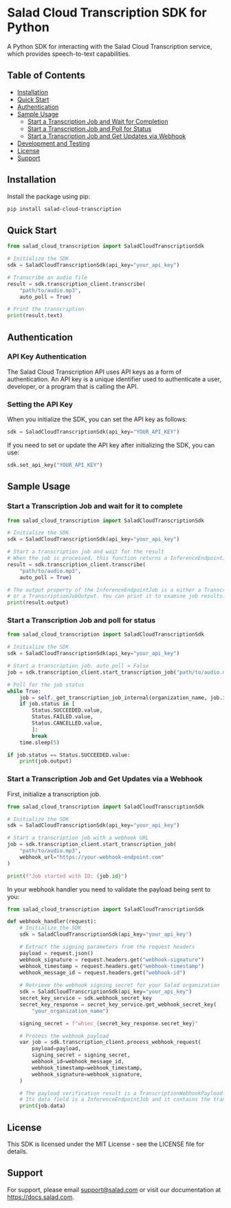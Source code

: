 # Salad Cloud Transcription SDK for Python

A Python SDK for interacting with the Salad Cloud Transcription service, which provides speech-to-text capabilities.

## Table of Contents
- [Installation](#installation)
- [Quick Start](#quick-start)
- [Authentication](#authentication)
- [Sample Usage](#sample-usage)
  - [Start a Transcription Job and Wait for Completion](#start-a-transcription-job-and-wait-for-completion)
  - [Start a Transcription Job and Poll for Status](#start-a-transcription-job-and-poll-for-status)
  - [Start a Transcription Job and Get Updates via Webhook](#start-a-transcription-job-and-get-updates-via-webhook)
- [Development and Testing](#development-and-testing)
- [License](#license)
- [Support](#support)

## Installation

Install the package using pip:

```bash
pip install salad-cloud-transcription
```

## Quick Start

```python
from salad_cloud_transcription import SaladCloudTranscriptionSdk

# Initialize the SDK
sdk = SaladCloudTranscriptionSdk(api_key="your_api_key")

# Transcribe an audio file
result = sdk.transcription_client.transcribe(
    "path/to/audio.mp3",
    auto_poll = True)

# Print the transcription
print(result.text)
```

## Authentication

### API Key Authentication

The Salad Cloud Transcription API uses API keys as a form of authentication. An API key is a unique identifier used to authenticate a user, developer, or a program that is calling the API.

### Setting the API Key

When you initialize the SDK, you can set the API key as follows:

```python
sdk = SaladCloudTranscriptionSdk(api_key="YOUR_API_KEY")
```

If you need to set or update the API key after initializing the SDK, you can use:

```python
sdk.set_api_key("YOUR_API_KEY")
```

## Sample Usage

### Start a Transcription Job and wait for it to complete

```python
from salad_cloud_transcription import SaladCloudTranscriptionSdk

# Initialize the SDK
sdk = SaladCloudTranscriptionSdk(api_key="your_api_key")

# Start a transcription job and wait for the result
# When the job is processed, this function returns a InferenceEndpointJob
result = sdk.transcription_client.transcribe(
    "path/to/audio.mp3",
    auto_poll = True)

# The output property of the InferenceEndpointJob is a either a TranscriptionJobFileOutput 
# or a TranscriptionJobOutput. You can print it to examine job results.
print(result.output)
```

### Start a Transcription Job and poll for status

```python
from salad_cloud_transcription import SaladCloudTranscriptionSdk

# Initialize the SDK
sdk = SaladCloudTranscriptionSdk(api_key="your_api_key")

# Start a transcription job. auto_poll = False
job = sdk.transcription_client.start_transcription_job("path/to/audio.mp3")

# Poll for the job status
while True:
    job = self._get_transcription_job_internal(organization_name, job.id_)
    if job.status in [
        Status.SUCCEEDED.value,
        Status.FAILED.value,
        Status.CANCELLED.value,
        ]:
        break
    time.sleep(5)

if job.status == Status.SUCCEEDED.value:
    print(job.output)
```

### Start a Transcription Job and Get Updates via a Webhook

First, initialize a transcription job.

```python
from salad_cloud_transcription import SaladCloudTranscriptionSdk

# Initialize the SDK
sdk = SaladCloudTranscriptionSdk(api_key="your_api_key")

# Start a transcription job with a webhook URL
job = sdk.transcription_client.start_transcription_job(
    "path/to/audio.mp3",
    webhook_url="https://your-webhook-endpoint.com"
)

print(f"Job started with ID: {job.id}")
```

In your webhook handler you need to validate the payload being sent to you:

```python
from salad_cloud_transcription import SaladCloudTranscriptionSdk

def webhook_handler(request):
    # Initialize the SDK
    sdk = SaladCloudTranscriptionSdk(api_key="your_api_key")

    # Extract the signing parameters from the request headers
    payload = request.json()  
    webhook_signature = request.headers.get("webhook-signature")
    webhook_timestamp = request.headers.get("webhook-timestamp")
    webhook_message_id = request.headers.get("webhook-id")
 
    # Retrieve the webhook signing secret for your Salad organization
    sdk = SaladCloudTranscriptionSdk(api_key="your_api_key")
    secret_key_service = sdk.webhook_secret_key
    secret_key_response = secret_key_service.get_webhook_secret_key(
        "your_organization_name")

    signing_secret = f"whsec_{secret_key_response.secret_key}"

    # Process the webhook payload
    var job = sdk.transcription_client.process_webhook_request(
        payload=payload,
        signing_secret = signing_secret,
        webhook_id=webhook_message_id,
        webhook_timestamp=webhook_timestamp,
        webhook_signature=webhook_signature,
    )

    # The payload verification result is a TranscriptionWebhookPayload. 
    # Its data field is a InferenceEndpointJob and it contains the transcription job output.
    print(job.data)
```

## License

This SDK is licensed under the MIT License - see the LICENSE file for details.

## Support

For support, please email support@salad.com or visit our documentation at https://docs.salad.com.
